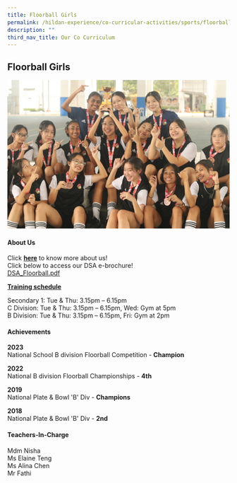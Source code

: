```yaml
---
title: Floorball Girls
permalink: /hildan-experience/co-curricular-activities/sports/floorball-girls/
description: ""
third_nav_title: Our Co Curriculum
---
```

Floorball Girls
---------------


![](/images/CCA/Floorball%20Girls.jpg)


#### About Us

Click&nbsp;[**here**](/files/CCA/Floorball%20Girls%20Who%20we%20are%202021.pdf)&nbsp;to know more about us!  
Click below to access our DSA e-brochure!  
[DSA\_Floorball.pdf](/files/CCA/DSA_Floorball.pdf)
  
**<u>Training schedule</u>**  

Secondary 1: Tue &amp; Thu: 3.15pm – 6.15pm<br>
C Division: Tue &amp; Thu: 3.15pm – 6.15pm, Wed: Gym at 5pm<br>
B Division: Tue &amp; Thu: 3.15pm – 6.15pm, Fri: Gym at 2pm

#### Achievements

**2023**<br>
National School B division Floorball Competition - **Champion**

**2022**  
National B division Floorball Championships -&nbsp;**4th**

**2019**  
National Plate &amp; Bowl 'B' Div -&nbsp;**Champions**  

**2018**  
National Plate &amp; Bowl 'B' Div -&nbsp;**2nd**

#### Teachers-In-Charge

Mdm Nisha  
Ms Elaine Teng  
Ms Alina Chen  
Mr Fathi